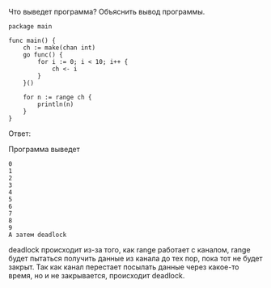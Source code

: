 Что выведет программа? Объяснить вывод программы.

    package main

    func main() {
        ch := make(chan int)
        go func() {
            for i := 0; i < 10; i++ {
                ch <- i
            }
        }()
    
        for n := range ch {
            println(n)
        }
    }

Ответ:

Программа выведет

    0
    1
    2
    3
    4
    5
    6
    7
    8
    9
    А затем deadlock

deadlock происходит из-за того, как range работает с каналом,
range будет пытаться получить данные из канала до тех пор, пока тот не будет закрыт.
Так как канал перестает посылать данные через какое-то время, но и не закрывается,
происходит deadlock.
